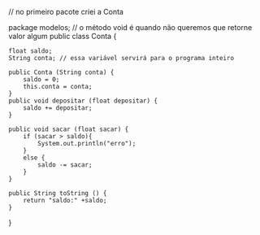 // no primeiro pacote criei a Conta

package modelos;
// o método void é quando não queremos que retorne valor algum
public class Conta {
	
	float saldo;
	String conta; // essa variável servirá para o programa inteiro
	
	public Conta (String conta) {
		saldo = 0;
		this.conta = conta;
	}
	public void depositar (float depositar) {
		saldo += depositar;
	}
	
	public void sacar (float sacar) {
		if (sacar > saldo){
			System.out.println("erro");
		}
		else {
			saldo -= sacar;	
		}
	}
	
	public String toString () {
		return "saldo:" +saldo;
	}
}



